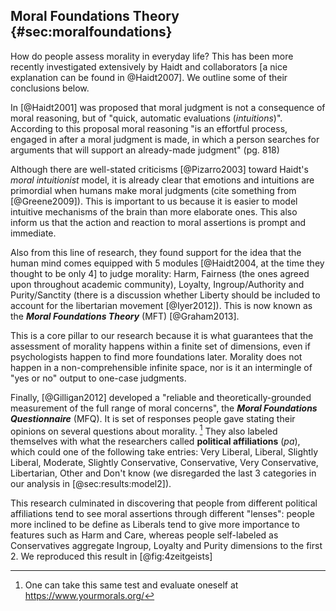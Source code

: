 
## Moral Foundations Theory {#sec:moralfoundations}

How do people assess morality in everyday life? This has been more recently investigated extensively by Haidt and collaborators [a nice explanation can be found in @Haidt2007]. We outline some of their conclusions below.

In [@Haidt2001] was proposed that moral judgment is not a consequence of moral reasoning, but of "quick, automatic evaluations (_intuitions_)". According to this proposal moral reasoning "is an effortful process, engaged in after a moral judgment is made, in which a person searches for arguments that will support an already-made judgment" (pg. 818)

Although there are well-stated criticisms [@Pizarro2003] toward Haidt's _moral intuitionist_ model, it is already clear that emotions and intuitions are primordial when humans make moral judgments (cite something from [@Greene2009]). This is important to us because it is easier to model intuitive mechanisms of the brain than more elaborate ones. This also inform us that the action and reaction to moral assertions is prompt and immediate.

Also from this line of research, they found support for the idea that the human mind comes equipped with 5 modules [@Haidt2004, at the time they thought to be only 4] to judge morality: Harm, Fairness (the ones agreed upon throughout academic community), Loyalty, Ingroup/Authority and Purity/Sanctity (there is a discussion whether Liberty should be included to account for the libertarian movement [@Iyer2012]). This is now known as the ***Moral Foundations Theory*** (MFT) [@Graham2013].

This is a core pillar to our research because it is what guarantees that the assessment of morality happens within a finite set of dimensions, even if psychologists happen to find more foundations later. Morality does not happen in a non-comprehensible infinite space, nor is it an intermingle of "yes or no" output to one-case judgments.

Finally, [@Gilligan2012] developed a "reliable and theoretically-grounded measurement of the full range of moral concerns", the ***Moral Foundations Questionnaire*** (MFQ). It is set of responses people gave stating their opinions on several questions about morality. [^mfqonline] They also labeled themselves with what the researchers called  **political affiliations** (_pa_), which could one of the following take entries: Very Liberal, Liberal, Slightly Liberal, Moderate, Slightly Conservative, Conservative, Very Conservative, Libertarian, Other and Don't know (we disregarded the last 3 categories in our analysis in [@sec:results:model2]).

This research culminated in discovering that people from different political affiliations tend to see moral assertions through different "lenses": people more inclined to be define as Liberals tend to give more importance to features such as Harm and Care, whereas people self-labeled as Conservatives aggregate Ingroup, Loyalty and Purity dimensions to the first 2. We reproduced this result in [@fig:4zeitgeists]

[^mfqonline]:

    One can take this same test and evaluate oneself at <https://www.yourmorals.org/>
